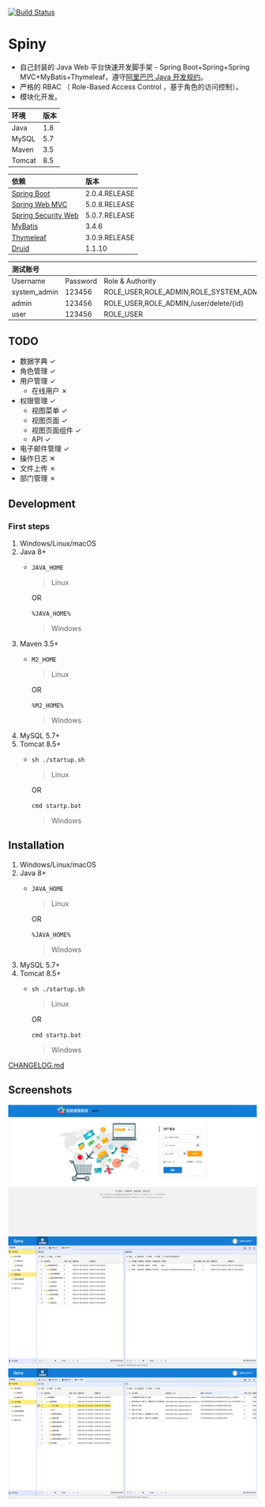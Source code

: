 
[![Build Status](https://travis-ci.org/godcheese/spiny.svg?branch=master)](https://travis-ci.org/godcheese/spiny)

# Spiny
- 自己封装的 Java Web 平台快速开发脚手架 - Spring Boot+Spring+Spring MVC+MyBatis+Thymeleaf，遵守[阿里巴巴 Java 开发规约](https://github.com/alibaba/p3c)。
- 严格的 RBAC （ Role-Based Access Control ，基于角色的访问控制）。
- 模块化开发。

|环境  |版本|
|:-----|---|
|Java  |1.8|
|MySQL |5.7|
|Maven |3.5|
|Tomcat|8.5|

|依赖            |版本         |
|:------------- |:------------|
|[Spring Boot](http://mvnrepository.com/artifact/org.springframework.boot/spring-boot)    |2.0.4.RELEASE|
|[Spring Web MVC](http://mvnrepository.com/artifact/org.springframework/spring-webmvc)     |5.0.8.RELEASE|
|[Spring Security Web](http://mvnrepository.com/artifact/org.springframework.security/spring-security-web)|5.0.7.RELEASE|
|[MyBatis](http://mvnrepository.com/artifact/org.mybatis/mybatis)        |3.4.6      |
|[Thymeleaf](http://mvnrepository.com/artifact/org.thymeleaf/thymeleaf)      |3.0.9.RELEASE|
|[Druid](http://mvnrepository.com/artifact/com.alibaba/druid-spring-boot-starter)          |1.1.10       |

|测试账号     |        |                                       |
|:-----------|:-------|:--------------------------------------|
|Username    |Password|Role & Authority                       |
|system_admin|123456  |ROLE_USER,ROLE_ADMIN,ROLE_SYSTEM_ADMIN |
|admin       |123456  |ROLE_USER,ROLE_ADMIN,/user/delete/{id} |
|user        |123456  |ROLE_USER                              |

## TODO
- 数据字典 ✓
- 角色管理 ✓
- 用户管理 ✓
  - 在线用户 ✗
- 权限管理 ✓
  - 视图菜单 ✓
  - 视图页面 ✓
  - 视图页面组件 ✓
  - API ✓
- 电子邮件管理 ✓
- 操作日志 ✕
- 文件上传 ✗
- 部门管理 ✗


## Development

### First steps
1. Windows/Linux/macOS
2. Java 8+
    - ``JAVA_HOME``
      > Linux
        
      OR
          
      ``%JAVA_HOME%``
      > Windows    
4. Maven 3.5+
    - ``M2_HOME``
      > Linux

      OR
     
      ``%M2_HOME%``
      > Windows
5. MySQL 5.7+
6. Tomcat 8.5+
    - `` sh ./startup.sh ``
      > Linux

      OR

      `` cmd startp.bat ``
      > Windows

## Installation ##
1. Windows/Linux/macOS
2. Java 8+
    - ``JAVA_HOME``
      > Linux
        
      OR
          
      ``%JAVA_HOME%``
      > Windows
3. MySQL 5.7+
4. Tomcat 8.5+
    - `` sh ./startup.sh ``
      > Linux

      OR

      `` cmd startp.bat ``
      > Windows

[CHANGELOG.md](https://github.com/godcheese/spiny/blob/master/CHANGELOG.md)

## Screenshots
![1.png](./screenshots/1.png)
![2.png](./screenshots/2.png)
![3.png](./screenshots/3.png)